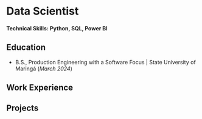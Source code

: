 # Data Scientist

#### Technical Skills: Python, SQL, Power BI

## Education
- B.S., Production Engineering with a Software Focus | State University of Maringá (_March 2024_)

## Work Experience


## Projects



